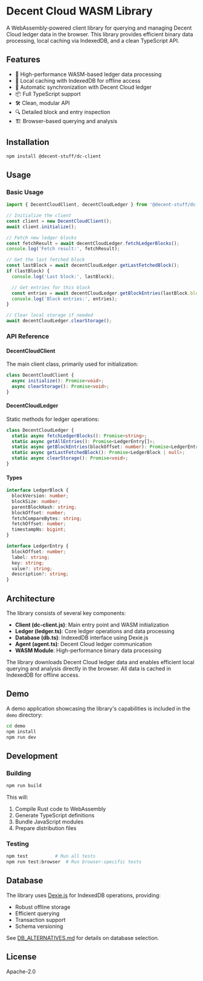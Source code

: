 # Decent Cloud WASM Library

A WebAssembly-powered client library for querying and managing Decent Cloud ledger data in the browser. This library provides efficient binary data processing, local caching via IndexedDB, and a clean TypeScript API.

## Features

- 🚀 High-performance WASM-based ledger data processing
- 💾 Local caching with IndexedDB for offline access
- 🔄 Automatic synchronization with Decent Cloud ledger
- 📦 Full TypeScript support
- 🛠️ Clean, modular API
- 🔍 Detailed block and entry inspection
- 🏗️ Browser-based querying and analysis

## Installation

```bash
npm install @decent-stuff/dc-client
```

## Usage

### Basic Usage

```typescript
import { DecentCloudClient, decentCloudLedger } from '@decent-stuff/dc-client';

// Initialize the client
const client = new DecentCloudClient();
await client.initialize();

// Fetch new ledger blocks
const fetchResult = await decentCloudLedger.fetchLedgerBlocks();
console.log('Fetch result:', fetchResult);

// Get the last fetched block
const lastBlock = await decentCloudLedger.getLastFetchedBlock();
if (lastBlock) {
  console.log('Last block:', lastBlock);

  // Get entries for this block
  const entries = await decentCloudLedger.getBlockEntries(lastBlock.blockOffset);
  console.log('Block entries:', entries);
}

// Clear local storage if needed
await decentCloudLedger.clearStorage();
```

### API Reference

#### DecentCloudClient

The main client class, primarily used for initialization:

```typescript
class DecentCloudClient {
  async initialize(): Promise<void>;
  async clearStorage(): Promise<void>;
}
```

#### DecentCloudLedger

Static methods for ledger operations:

```typescript
class DecentCloudLedger {
  static async fetchLedgerBlocks(): Promise<string>;
  static async getAllEntries(): Promise<LedgerEntry[]>;
  static async getBlockEntries(blockOffset: number): Promise<LedgerEntry[]>;
  static async getLastFetchedBlock(): Promise<LedgerBlock | null>;
  static async clearStorage(): Promise<void>;
}
```

#### Types

```typescript
interface LedgerBlock {
  blockVersion: number;
  blockSize: number;
  parentBlockHash: string;
  blockOffset: number;
  fetchCompareBytes: string;
  fetchOffset: number;
  timestampNs: bigint;
}

interface LedgerEntry {
  blockOffset: number;
  label: string;
  key: string;
  value?: string;
  description?: string;
}
```

## Architecture

The library consists of several key components:

- **Client (dc-client.js)**: Main entry point and WASM initialization
- **Ledger (ledger.ts)**: Core ledger operations and data processing
- **Database (db.ts)**: IndexedDB interface using Dexie.js
- **Agent (agent.ts)**: Decent Cloud ledger communication
- **WASM Module**: High-performance binary data processing

The library downloads Decent Cloud ledger data and enables efficient local querying and analysis directly in the browser. All data is cached in IndexedDB for offline access.

## Demo

A demo application showcasing the library's capabilities is included in the `demo` directory:

```bash
cd demo
npm install
npm run dev
```

## Development

### Building

```bash
npm run build
```

This will:

1. Compile Rust code to WebAssembly
2. Generate TypeScript definitions
3. Bundle JavaScript modules
4. Prepare distribution files

### Testing

```bash
npm test          # Run all tests
npm run test:browser  # Run browser-specific tests
```

## Database

The library uses [Dexie.js](https://dexie.org/) for IndexedDB operations, providing:

- Robust offline storage
- Efficient querying
- Transaction support
- Schema versioning

See [DB_ALTERNATIVES.md](./DB_ALTERNATIVES.md) for details on database selection.

## License

Apache-2.0
